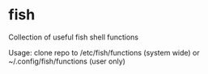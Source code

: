 # fish
Collection of useful fish shell functions

Usage: clone repo to /etc/fish/functions (system wide) or ~/.config/fish/functions (user only)
